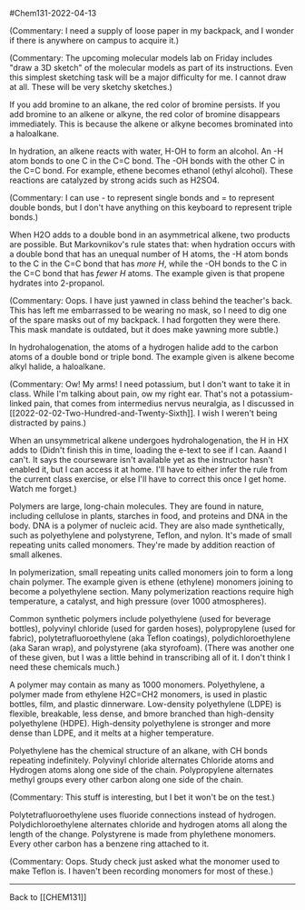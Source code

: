 #Chem131-2022-04-13

(Commentary:  I need a supply of loose paper in my backpack, and I wonder if there is anywhere on campus to acquire it.)

(Commentary:  The upcoming molecular models lab on Friday includes "draw a 3D sketch" of the molecular models as part of its instructions.  Even this simplest sketching task will be a major difficulty for me.  I cannot draw at all.  These will be very sketchy sketches.)

If you add bromine to an alkane, the red color of bromine persists.  If you add bromine to an alkene or alkyne, the red color of bromine disappears immediately.  This is because the alkene or alkyne becomes brominated into a haloalkane.

In hydration, an alkene reacts with water, H-OH to form an alcohol.  An -H atom bonds to one C in the C=C bond.  The -OH bonds with the other C in the C=C bond.  For example, ethene becomes ethanol (ethyl alcohol).  These reactions are catalyzed by strong acids such as H2SO4.

(Commentary:  I can use - to represent single bonds and = to represent double bonds, but I don't have anything on this keyboard to represent triple bonds.)

When H2O adds to a double bond in an asymmetrical alkene, two products are possible.  But Markovnikov's rule states that: when hydration occurs with a double bond that has an unequal number of H atoms, the -H atom bonds to the C in the C=C bond that has *more H*, while the -OH bonds to the C in the C=C bond that has *fewer H* atoms.  The example given is that propene hydrates into 2-propanol.

(Commentary:  Oops.  I have just yawned in class behind the teacher's back.  This has left me embarrassed to be wearing no mask, so I need to dig one of the spare masks out of my backpack.  I had forgotten they were there.  This mask mandate is outdated, but it does make yawning more subtle.)

In hydrohalogenation, the atoms of a hydrogen halide add to the carbon atoms of a double bond or triple bond.  The example given is alkene become alkyl halide, a haloalkane.

(Commentary:  Ow!  My arms!  I need potassium, but I don't want to take it in class.  While I'm talking about pain, ow my right ear.  That's not a potassium-linked pain, that comes from intermedius nervus neuralgia, as I discussed in [[2022-02-02-Two-Hundred-and-Twenty-Sixth]].  I wish I weren't being distracted by pains.)

When an unsymmetrical alkene undergoes hydrohalogenation, the H in HX adds to (Didn't finish this in time, loading the e-text to see if I can.  Aaand I can't.  It says the courseware isn't available yet as the instructor hasn't enabled it, but I can access it at home.  I'll have to either infer the rule from the current class exercise, or else I'll have to correct this once I get home.  Watch me forget.)

Polymers are large, long-chain molecules.  They are found in nature, including cellulose in plants, starches in food, and proteins and DNA in the body.  DNA is a polymer of nucleic acid.  They are also made synthetically, such as polyethylene and polystyrene, Teflon, and nylon.  It's made of small repeating units called monomers.  They're made by addition reaction of small alkenes.

In polymerization, small repeating units called monomers join to form a long chain polymer.  The example given is ethene (ethylene) monomers joining to become a polyethylene section.  Many polymerization reactions require high temperature, a catalyst, and high pressure (over 1000 atmospheres).

Common synthetic polymers include polyethylene (used for beverage bottles), polyvinyl chloride (used for garden hoses), polypropylene (used for fabric), polytetrafluoroethylene (aka Teflon coatings), polydichloroethylene (aka Saran wrap), and polystyrene (aka styrofoam).  (There was another one of these given, but I was a little behind in transcribing all of it.  I don't think I need these chemicals much.)

A polymer may contain as many as 1000 monomers.  Polyethylene, a polymer made from ethylene H2C=CH2 monomers, is used in plastic bottles, film, and plastic dinnerware.  Low-density polyethylene (LDPE) is flexible, breakable, less dense, and bmore branched than high-density polyethylene (HDPE).  High-density polyethylene is stronger and more dense than LDPE, and it melts at a higher temperature.

Polyethylene has the chemical structure of an alkane, with CH bonds repeating indefinitely.  Polyvinyl chloride alternates Chloride atoms and Hydrogen atoms along one side of the chain.  Polypropylene alternates methyl groups every other carbon along one side of the chain.

(Commentary:  This stuff is interesting, but I bet it won't be on the test.)

Polytetrafluoroethylene uses fluoride connections instead of hydrogen.  Polydichloroethylene alternates chloride and hydrogen atoms all along the length of the change.  Polystyrene is made from phylethene monomers.  Every other carbon has a benzene ring attached to it.

(Commentary:  Oops.  Study check just asked what the monomer used to make Teflon is.  I haven't been recording monomers for most of these.)

---
Back to [[CHEM131]]